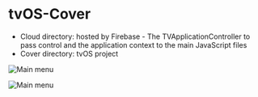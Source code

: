 # tvOS-Cover

- Cloud directory: hosted by Firebase - The TVApplicationController to pass control and the application context to the main JavaScript files 
- Cover directory: tvOS project



![Main menu](https://github.com/alanrb/tvOS-Cover/blob/master/Screenshot/ScreenShot_1.png)

![Main menu](https://github.com/alanrb/tvOS-Cover/blob/master/Screenshot/ScreenShot_2.png)

